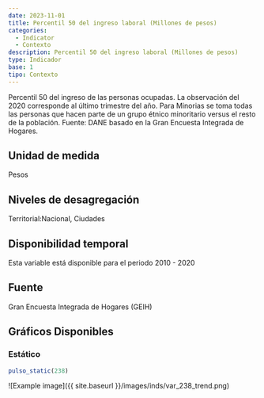 ```yaml
---
date: 2023-11-01
title: Percentil 50 del ingreso laboral (Millones de pesos)
categories:
  - Indicator
  - Contexto
description: Percentil 50 del ingreso laboral (Millones de pesos)
type: Indicador
base: 1
tipo: Contexto
--- 
```


Percentil 50 del ingreso de las personas ocupadas. La observación del 2020 corresponde al último trimestre del año. Para Minorias se toma todas las personas que hacen parte de un grupo étnico minoritario versus el resto de la población.
Fuente: DANE basado en la Gran Encuesta Integrada de Hogares.

## Unidad de medida
Pesos

## Niveles de desagregación
Territorial:Nacional, Ciudades

## Disponibilidad temporal
Esta variable está disponible para el periodo 2010 - 2020

## Fuente
Gran Encuesta Integrada de Hogares (GEIH)

## Gráficos Disponibles

### Estático

``` R
pulso_static(238)
```

![Example image]({{ site.baseurl }}/images/inds/var_238_trend.png)